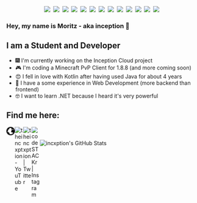 <p align="center">
   <img src="https://img.shields.io/badge/java-%23ED8B00.svg?&style=for-the-badge&logo=java&logoColor=white"/>&nbsp;
   <img src="https://img.shields.io/badge/kotlin-%230095D5.svg?&style=for-the-badge&logo=kotlin&logoColor=white"/>&nbsp;
   <img src="https://img.shields.io/badge/node.js%20-%2343853D.svg?&style=for-the-badge&logo=node.js&logoColor=white"/>&nbsp;
   <img src="https://img.shields.io/badge/javascript%20-%23323330.svg?&style=for-the-badge&logo=javascript&logoColor=%23F7DF1E"/>&nbsp;
   <img src="https://img.shields.io/badge/typescript%20-%23007ACC.svg?&style=for-the-badge&logo=typescript&logoColor=white"/>&nbsp;
   <img src="https://img.shields.io/badge/html5%20-%23E34F26.svg?&style=for-the-badge&logo=html5&logoColor=white"/>&nbsp;
   <img src="https://img.shields.io/badge/css3%20-%231572B6.svg?&style=for-the-badge&logo=css3&logoColor=white"/>&nbsp;
   <img src="https://img.shields.io/badge/express.js%20-%23404d59.svg?&style=for-the-badge"/>&nbsp;
   <img src="https://img.shields.io/badge/vuejs%20-%2335495e.svg?&style=for-the-badge&logo=vue.js&logoColor=%234FC08D"/>&nbsp;
   <img src="https://img.shields.io/badge/git%20-%23F05033.svg?&style=for-the-badge&logo=git&logoColor=white"/>&nbsp;
   <img src="https://img.shields.io/badge/github%20-%23121011.svg?&style=for-the-badge&logo=github&logoColor=white"/>&nbsp;
   <img src="https://img.shields.io/badge/apache%20-%23D42029.svg?&style=for-the-badge&logo=apache&logoColor=white"/>&nbsp;
   <img src ="https://img.shields.io/badge/MongoDB-%234ea94b.svg?&style=for-the-badge&logo=mongodb&logoColor=white"/>&nbsp;
</p>

### Hey, my name is Moritz - aka inception 👋

## I am a Student and Developer
- 🎆 I'm currently working on the Inception Cloud project
- 🎮 I'm coding a Minecraft PvP Client for 1.8.8 (and more coming soon)
- 😍 I fell in love with Kotlin after having used Java for about 4 years
- 🤔 I have a some experience in Web Development (more backend than frontend)
- 🤓 I want to learn .NET because I heard it's very powerful

## Find me here:

[<img align="left" alt="inceptioncloud.net" width="22px" src="https://raw.githubusercontent.com/iconic/open-iconic/master/svg/globe.svg" />][website]
[<img align="left" alt="theincxption - YouTube" width="22px" src="https://cdn.jsdelivr.net/npm/simple-icons@v3/icons/youtube.svg" />][youtube]
[<img align="left" alt="theincxption | Twitter" width="22px" src="https://cdn.jsdelivr.net/npm/simple-icons@v3/icons/twitter.svg" />][twitter]
[<img align="left" alt="codeSTACKr | Instagram" width="22px" src="https://cdn.jsdelivr.net/npm/simple-icons@v3/icons/instagram.svg" />][instagram]

<br/>
<br/>

<img align="left" alt="incxption's GitHub Stats" src="https://github-readme-stats.vercel.app/api?username=incxption&show_icons=true&hide_border=true&count_private=true">

[website]: https://inceptioncloud.net
[youtube]: https://www.youtube.com/channel/UCK8gvuRo5wdSeWLSpP5sYNg
[twitter]: https://twitter.com/theincxption
[instagram]: https://instagram.com/theincxption
